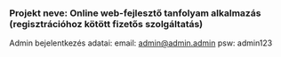 ### Projekt neve: Online web-fejlesztő tanfolyam alkalmazás (regisztrációhoz kötött fizetős szolgáltatás)

Admin bejelentkezés adatai:
email: admin@admin.admin
psw: admin123
